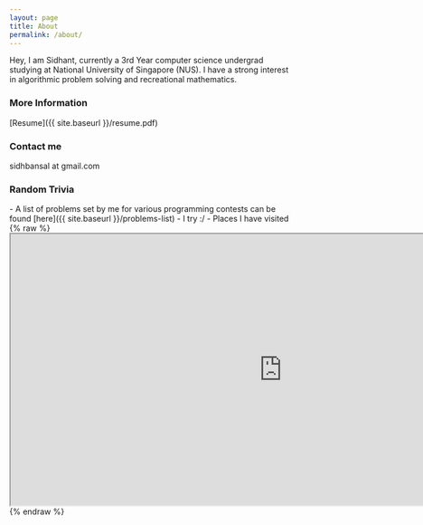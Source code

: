 ```yaml
---
layout: page
title: About
permalink: /about/
---
```


Hey, I am Sidhant, currently a 3rd Year computer science undergrad studying at National University of Singapore (NUS).
I have a strong interest in algorithmic problem solving and recreational mathematics.

### More Information

[Resume]({{ site.baseurl }}/resume.pdf)

### Contact me

sidhbansal at gmail.com

### Random Trivia

<link rel="stylesheet" href="https://rubenwardy.com/lichess_widgets/lichess_widgets.css" />
<script src="https://rubenwardy.com/lichess_widgets/lichess_widgets.js"></script>
- A list of problems set by me for various programming contests can be found [here]({{ site.baseurl }}/problems-list)
- I try :/ <script>lichess_widgets.profile("light", "sidhant007");</script>
- Places I have visited
{% raw %}
<iframe src="https://www.google.com/maps/d/embed?mid=1vWnIkQM_Ku3Aej07OJpP04OU3YJUW7Qe" width="960" height="480"></iframe>
{% endraw %}
